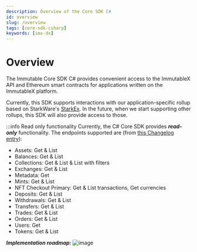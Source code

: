 ```yaml
---
description: Overview of the Core SDK C#
id: overview
slug: /overview
tags: [core-sdk-csharp]
keywords: [imx-dx]
---
```


# Overview

The Immutable Core SDK C# provides convenient access to the ImmutableX API and Ethereum smart contracts for applications written on the ImmutableX platform.

Currently, this SDK supports interactions with our application-specific rollup based on StarkWare's [StarkEx](https://starkware.co/starkex/). In the future, when we start supporting other rollups, this SDK will also provide access to those.

:::info Read only functionality
Currently, the C# Core SDK provides ***read-only*** functionality. The endpoints supported are (from [this Changelog entry](https://github.com/immutable/imx-core-sdk-csharp/blob/main/CHANGELOG.md)):
* Assets: Get & List
* Balances: Get & List
* Collections: Get & List & List with filters
* Exchanges: Get & List
* Metadata: Get
* Mints: Get & List
* NFT Checkout Primary: Get & List transactions, Get currencies
* Deposits: Get & List
* Withdrawals: Get & List
* Transfers: Get & List
* Trades: Get & List
* Orders: Get & List
* Users: Get
* Tokens: Get & List

***Implementation roadmap:***
![image](https://user-images.githubusercontent.com/96668470/217699376-86d904c2-3355-4e9a-bb34-feae034e8494.png)